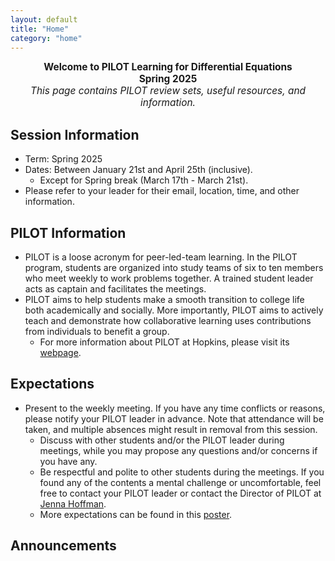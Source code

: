 ```yaml
---
layout: default
title: "Home"
category: "home"
---
```


<div style="text-align: center; font-size: 110%;">
  <b>Welcome to PILOT Learning for Differential Equations</b><br>
  <b>Spring 2025</b><br>
  <i>This page contains PILOT review sets, useful resources, and information.</i>
</div>

## Session Information

- Term: Spring 2025
- Dates: Between January 21st and April 25th (inclusive). 
  - Except for Spring break (March 17th - March 21st).
- Please refer to your leader for their email, location, time, and other information.

## PILOT Information

- PILOT is a loose acronym for peer-led-team learning. In the PILOT program, students are organized into study teams of six to ten members who meet weekly to work problems together. A trained student leader acts as captain and facilitates the meetings.
- PILOT aims to help students make a smooth transition to college life both academically and socially. More importantly, PILOT aims to actively teach and demonstrate how collaborative learning uses contributions from individuals to benefit a group.
  - For more information about PILOT at Hopkins, please visit its [webpage](https://academicsupport.jhu.edu/pilot/).

## Expectations

- Present to the weekly meeting. If you have any time conflicts or reasons, please notify your PILOT leader in advance. Note that attendance will be taken, and multiple absences might result in removal from this session.
  - Discuss with other students and/or the PILOT leader during meetings, while you may propose any questions and/or concerns if you have any.
  - Be respectful and polite to other students during the meetings. If you found any of the contents a mental challenge or uncomfortable, feel free to contact your PILOT leader or contact the Director of PILOT at [Jenna Hoffman](mailto:jhoffm71@jhu.edu).
  - More expectations can be found in this [poster](https://www.canva.com/design/DAFrnaGeRfw/LdtGRDW6jg3eoSDfowU-MQ/view?utm_content=DAFrnaGeRfw&utm_campaign=designshare&utm_medium=link&utm_source=publishsharelink).

## Announcements